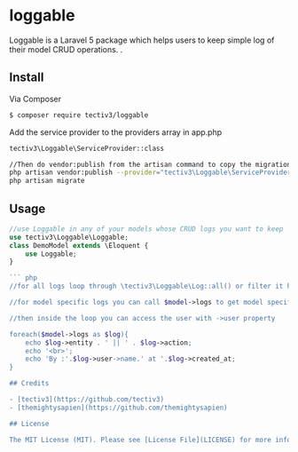 # loggable


Loggable is a Laravel 5 package which helps users to keep simple log of their model CRUD operations. .

## Install

Via Composer

``` bash
$ composer require tectiv3/loggable
```
Add the service provider to the providers array in app.php
``` bash
tectiv3\Loggable\ServiceProvider::class

//Then do vendor:publish from the artisan command to copy the migration file migrate it
php artisan vendor:publish --provider="tectiv3\Loggable\ServiceProvider"
php artisan migrate
```

## Usage

``` php
//use Loggable in any of your models whose CRUD logs you want to keep
use tectiv3\Loggable\Loggable;
class DemoModel extends \Eloquent {
    use Loggable;
}

``` php
//for all logs loop through \tectiv3\Loggable\Log::all() or filter it however you like

//for model specific logs you can call $model->logs to get model specific logs

//then inside the loop you can access the user with ->user property

foreach($model->logs as $log){
    echo $log->entity . ' || ' . $log->action;
    echo '<br>';
    echo 'By :'.$log->user->name.' at '.$log->created_at;
}

## Credits

- [tectiv3](https://github.com/tectiv3)
- [themightysapien](https://github.com/themightysapien)

## License

The MIT License (MIT). Please see [License File](LICENSE) for more information.
